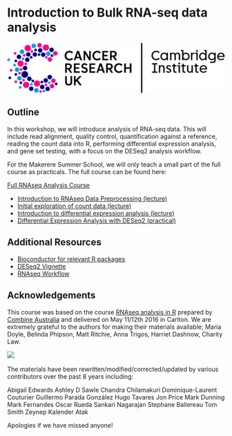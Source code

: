 # Introduction to Bulk RNA-seq data analysis

![](images/CRUK_Cambridge_Institute.png)

## Outline

In this workshop, we will introduce analysis of RNA-seq data. This will
include read alignment, quality control, quantification against a reference,
reading the count data into R, performing differential expression analysis, and
gene set testing, with a focus on the DESeq2 analysis workflow. 

For the Makerere Summer School, we will only teach a small part of the full course
as practicals. The full course can be found here:

[Full RNAseq Analysis Course](Full_Course_Index.md)

* [Introduction to RNAseq Data Preprocessing (lecture)](Makerere_Course_Materials/01_Introduction.html)
* [Initial exploration of count data (lecture)](Makerere_Course_Materials/02_DataExploration.html)
* [Introduction to differential expression analysis (lecture)](Makerere_Course_Materials/03_Introduction_to_DGE_Analysis_in_R.html)
* [Differential Expression Analysis with DESeq2 (practical)](Makerere_Course_Materials/04_DE_analysis_with_DESeq2.html)

## Additional Resources

* [Bioconductor for relevant R packages](https://bioconductor.org/)
* [DESeq2 Vignette](https://bioconductor.org/packages/release/bioc/vignettes/DESeq2/inst/doc/DESeq2.html)  
* [RNAseq Workflow](http://master.bioconductor.org/packages/release/workflows/vignettes/rnaseqGene/inst/doc/rnaseqGene.html)  

## Acknowledgements

This course was based on the course [RNAseq analysis in
R](http://combine-australia.github.io/2016-05-11-RNAseq/) prepared by [Combine
Australia](https://combine.org.au/) and delivered on May 11/12th 2016 in
Carlton. We are extremely grateful to the authors for making their materials
available; Maria Doyle, Belinda Phipson, Matt Ritchie, Anna Trigos, Harriet
Dashnow, Charity Law.

![](Bulk_RNAseq_Course_Base/images/combine_banner_small.png)

The materials have been rewritten/modified/corrected/updated by various
contributors over the past 8 years including:

Abigail Edwards
Ashley D Sawle
Chandra Chilamakuri
Dominique-Laurent Couturier
Guillermo Parada González
Hugo Tavares
Jon Price
Mark Dunning
Mark Fernandes
Oscar Rueda
Sankari Nagarajan
Stephane Ballereau
Tom Smith
Zeynep Kalender Atak

Apologies if we have missed anyone!
